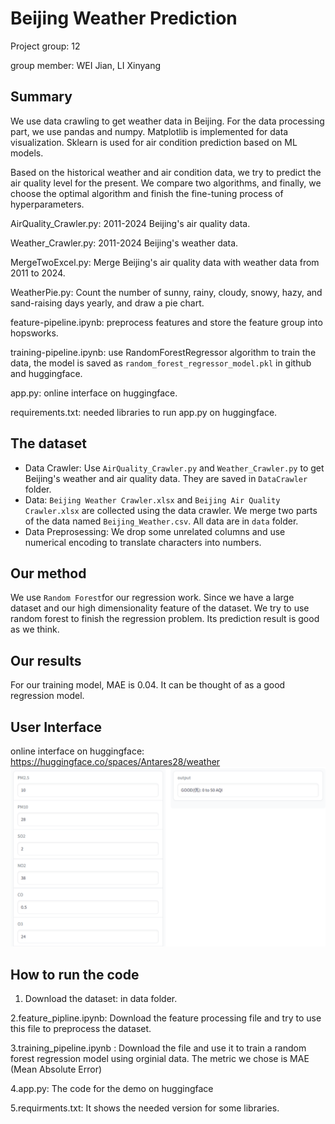# Beijing Weather Prediction
Project group: 12

group member: WEI Jian, LI Xinyang
## Summary

We use data crawling to get weather data in Beijing. For the data processing part, we use pandas and numpy. Matplotlib is implemented for data visualization. Sklearn is used for air condition prediction based on ML models. 

Based on the historical weather and air condition data, we try to predict the air quality level for the present. We compare two algorithms, and finally, we choose the optimal algorithm and finish the fine-tuning process of hyperparameters.

AirQuality_Crawler.py: 2011-2024 Beijing's air quality data. 

Weather_Crawler.py: 2011-2024 Beijing's weather data. 

MergeTwoExcel.py: Merge Beijing's air quality data with weather data from 2011 to 2024. 

WeatherPie.py: Count the number of sunny, rainy, cloudy, snowy, hazy, and sand-raising days yearly, and draw a pie chart.

feature-pipeline.ipynb: preprocess features and store the feature group into hopsworks.

training-pipeline.ipynb: use RandomForestRegressor algorithm to train the data, the model is saved as `random_forest_regressor_model.pkl` in github and huggingface.

app.py: online interface on huggingface.

requirements.txt: needed libraries to run app.py on huggingface.

## The dataset
- Data Crawler: Use `AirQuality_Crawler.py` and `Weather_Crawler.py` to get Beijing's weather and air quality data. They are saved in `DataCrawler` folder.
- Data: `Beijing Weather Crawler.xlsx` and `Beijing Air Quality Crawler.xlsx` are collected using the data crawler. We merge two parts of the data named `Beijing_Weather.csv`. All data are in `data` folder.
- Data Preprosessing: We drop some unrelated columns and use numerical encoding to translate characters into numbers.
## Our method
We use `Random Forest`for our regression work.
Since we have a large dataset and our high dimensionality feature of the dataset. We try to use random forest to finish the regression problem. Its prediction result is good as we think.
## Our results
For our training model, MAE is 0.04. It can be thought of as a good regression model. 
## User Interface
online interface on huggingface: https://huggingface.co/spaces/Antares28/weather
![image](https://github.com/Antares28/Beijing-Weather-Prediction/blob/2483c87dea9e6be958dcc89e169762de257a1900/imgs/Gradio.png)
## How to run the code

1. Download the dataset: in data folder.
   
2.feature_pipline.ipynb: Download the feature processing file and try to use this file to preprocess the dataset.

3.training_pipeline.ipynb : Download the file and use it to train a random forest regression model using orginial data. The metric we chose is MAE (Mean Absolute Error)

4.app.py: The code for the demo on huggingface

5.requirments.txt: It shows the needed version for some libraries.
